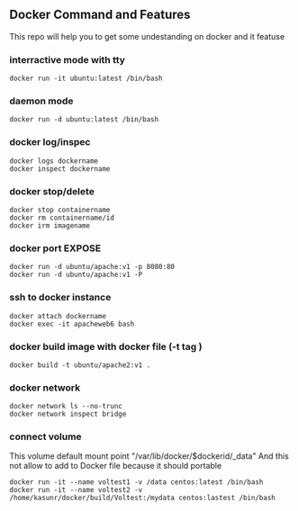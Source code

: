 ## Docker Command and Features

This repo will help you to get some undestanding on docker and it featuse

### interractive mode with tty

    docker run -it ubuntu:latest /bin/bash

### daemon mode

    docker run -d ubuntu:latest /bin/bash

### docker log/inspec

    docker logs dockername
    docker inspect dockername

### docker stop/delete

    docker stop containername
    docker rm containername/id
    docker irm imagename

### docker port EXPOSE

    docker run -d ubuntu/apache:v1 -p 8080:80
    docker run -d ubuntu/apache:v1 -P

### ssh to docker instance

    docker attach dockername
    docker exec -it apacheweb6 bash

### docker build image with docker file (-t tag )
    docker build -t ubuntu/apache2:v1 .

### docker network
    docker network ls --no-trunc
    docker network inspect bridge

### connect volume
This volume default mount point "/var/lib/docker/$dockerid/_data"
And this not allow to add to Docker file because it should portable

    docker run -it --name voltest1 -v /data centos:latest /bin/bash
    docker run -it --name voltest2 -v /home/kasunr/docker/build/Voltest:/mydata centos:lastest /bin/bash
